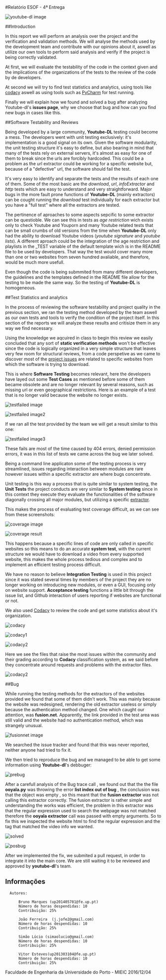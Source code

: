 #Relatório ESOF - 4ª Entrega

![youtube-dl image](https://github.com/atomicscale/youtube-dl/blob/master/ESOF-Docs/images1/youtube-dl.jpg)

##Introduction

  In this report we will perform an analysis over the project and the verification and validation methods. We will analyse the methods used by the development team and contribute with our opinions about it, aswell as utilize our own tools to perform said analysis and verify if the project is being correctly validated.
  
  At first, we will evaluate the testability of the code in the context given and the implications of the organizations of the tests to the review of the code by de developers.
  
  At second we will try to find test statistics and analytics, using tools like [codacy](https://www.codacy.com/) aswell as using tools such as [PyCharm](https://www.jetbrains.com/pycharm/) for test running. 
  
  Finally we will explain how we found and solved a bug after analyzing Youtube-dl's **issues page**, why we choose that bug and how can you find new bugs in cases like this.

##Software Testability and Reviews

Being developed by a large community, **Youtube-DL** testing could become a mess. The developers went with unit testing exclusively: it's implementation is a good signal on its own. Given the software modularity, the unit testing structure it's easy to define, but also bearing in mind that many of the tests rely on external servers, it's almost as easy for one of them to break since the urls are forcibly hardcoded. This could be a problem as the url extractor could be working for a specific website but, because of a "defective" url, the software should fail the test.

It's very easy to identify and separate the tests and the results of each one of them. Some of the most basic are the _download_, _url_, _infoExtractor_ and _http_ tests which are easy to understand and very straightforward. Major bugs in the more fault prone functions of **Youtube-DL** (mainly extractors) can be cought running the _download_ test individually for each extractor but you have a "full test" where all the extractors are tested.

The pertinence of aproaches to some aspects sepcific to some extractor can be questioble. We can see this in tests as _age restriction_ wich exists only to check Youtube and Youporn and many Youtube related tests that can be small crumbs of old versions from the time when **Youtube-DL** only had the ability to download Youtube videos (_youtube signature_ and _youtube lists_). A different aproach could be the integration of the age restriction and playlists in the \_TEST variable of the default template wich is in the README file to be used by developers. That way the test would cover many more than one or two websites from seven hundred avaliable, and therefore, would be much more usefull.

Even though the code is being submmited from many different developers, the guidelines and the templates defined in the README file allow for the testing to be made the same way. So the testing of **Youtube-DL** is homogeneous.
  
##Test Statistics and analytics

 In the process of reviewing the software testability and project quality in the previous section, we ran the testing method developed by the team aswell as our own tests and tools to verify the condition of the project itself. In this section of the reports we will analyze these results and critisize them in any way we find necessary.
  
  Using the knowledge we aqcuired in class to begin this review we easily concluded that any sort of **static verification methods** won't be effective since the code is logically organized in a very simple structure that leaves very few room for structural reviews, from a code perspetive as we came to discover most of the [project issues](https://github.com/rg3/youtube-dl/issues) are related to specific websites from which the software is trying to download.
  
  This is where **Software Testing** becomes relevant, here the developers have layed out some **Test Cases** as mentioned before
some of them became obsolete and are no longer relevant by several reasons, such as missing url or even geographical restrictions. Here is an example of a test that is no longer valid because the website no longer exists.

![testfailed image](https://github.com/atomicscale/youtube-dl/blob/master/ESOF-Docs/images4/file1.png)

![testfailed image2](https://github.com/atomicscale/youtube-dl/blob/master/ESOF-Docs/images4/file2.png)

If we ran all the test provided by the team we will get a result similar to this one:

![testfailed image3](https://github.com/atomicscale/youtube-dl/blob/master/ESOF-Docs/images4/testfailed.jpg)

These fails are most of the time caused by 404 errors, denied permission errors, it was in this list of tests we came across the bug we later solved.

Being a command line applicaton some of the testing process is very streamlined, issues regarding interaction between modules are rare however issues within a specific extractor are where bugs concentrate.

Unit testing is this way a process that is quite similar to system testing, the **Unit Tests** the project conducts are very similar to **System testing** since in this context  they execute they evaluate the functionalities of the software diagonally crossing all major modules, but utilizing a specific [extractor](https://github.com/atomicscale/youtube-dl/tree/master/youtube_dl/extractor).

This makes the process of evaluating test coverage difficult, as we can see from these screenshots:
	
![coverage image](https://github.com/atomicscale/youtube-dl/blob/master/ESOF-Docs/images4/pre-coverage.png)

![coverage result](https://github.com/atomicscale/youtube-dl/blob/master/ESOF-Docs/images4/pos-final-coverage.png)

This happens because a specific lines of code are only called in specific websites so this means to do an accurate **system test**, with the current structure we would have to download a video from every supported website, this makes the whole process tedious and complex and to implement an efficient testing process difficult.

We have no reason to believe **Integration Testing** is used in this project since it was stated several times by members of the project they are no longer working on introducing new modules, or even a GUI, focusing only on website support.
**Acceptance testing** functions a little bit through the issue list, and Github interaction of users reporting if websites are functional or not.

We also used [Codacy](https://www.codacy.com/) to review the code and get some statistics about it's organization.

 ![codacy](https://github.com/atomicscale/youtube-dl/blob/master/ESOF-Docs/images4/codicy.png)
 
 ![codacy1](https://github.com/atomicscale/youtube-dl/blob/master/ESOF-Docs/images4/project_quality.png)
 
 ![codacy2](https://github.com/atomicscale/youtube-dl/blob/master/ESOF-Docs/images4/severity.png)
  
 Here we see the files that raise the most issues within the community and their grading according to **Codacy** classification system, as we said before they concentrate around requests and problems with the extractor files.
 
 ![codacy2](https://github.com/atomicscale/youtube-dl/blob/master/ESOF-Docs/images4/issueslist.jpg)
    
##Bug
  
  While running the testing methods for the extractors of the websites provided we found that some of them didn't work. This was mainly because the website was redesigned, rendering the old extractor useless or simply because the authentication method changed. One which caught our attention, was **fusion.net**. Apparently, the link provided in the test area was still valid and the website had no authentication method, which was strangely unusual.
  
  ![fusionnet image](https://github.com/atomicscale/youtube-dl/blob/master/ESOF-Docs/images4/Fusion-website.png)
  
  We searched the issue tracker and found that this was never reported, neither anyone had tried to fix it.
  
  We then tried to reproduce the bug and we managed to be able to get some information using **Youtube-dl**'s debbuger:
  
  ![prebug](https://github.com/atomicscale/youtube-dl/blob/master/ESOF-Docs/images4/pre-bug.png)
 
 After a carefull analysis of the Bug trace call , we found out that the the file **ooyala.py** was throwing the error  **list index out of bug** , the conclusion was that the object was empty , so this meant that the **fusion extractor** was not calling this extractor correctly.
 The fusion extractor is rather simple and understanding the works was efficient, the problem in this extractor was that the regular expression used to search the webpage was not matched therefore the **ooyala extractor** call was passed with empty arguments.
 So to fix this we inspected the website html to find the regular expression and the tag that matched the video info we wanted.
  
  ![solved](https://github.com/atomicscale/youtube-dl/blob/master/ESOF-Docs/images4/pos-fix.png)
  
  ![posbug](https://github.com/atomicscale/youtube-dl/blob/master/ESOF-Docs/images4/after-bug-fix.png)
  
  After we implemented the fix, we submited a pull request, in order to integrate it into the main core. We are still waiting it to be reviewed and approved by **youtube-dl**'s team.

## Informações
    
    
      Autores:
      
          Bruno Marques (up201405781@fe.up.pt)
          Número de horas despendidas: 10
          Contribuição: 25%
          
          João Ferreira  (j.jofe2@gmail.com)
          Número de horas despendidas: 10
          Contribuição: 25%
          
          Simão Lúcio (simaolucio@gmail.com)
          Número de horas despendidas: 10
          Contribuição: 25%
          
          Vitor Esteves(up201303104@fe.up.pt)
          Número de horas despendidas: 10
          Contribuição: 25%
          
          
Faculdade de Engenharia da Universidade do Porto - MIEIC
2016/12/04
